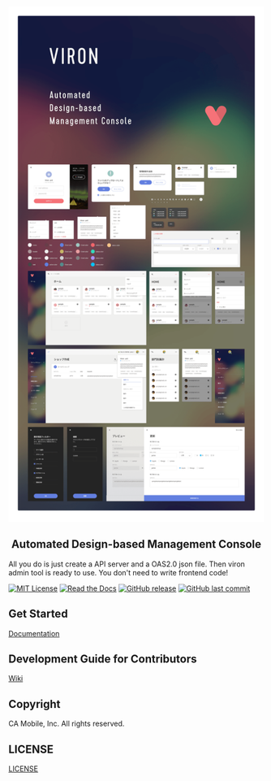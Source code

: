 ![VIRON](./art/banner.png)

<h2 align="center">Automated Design-based Management Console</h2>

All you do is just create a API server and a OAS2.0 json file. Then viron admin tool is ready to use.
You don't need to write frontend code!

[![MIT License](http://img.shields.io/badge/license-MIT-blue.svg?style=flat)](LICENSE)
[![Read the Docs](https://img.shields.io/readthedocs/pip.svg)](https://cam-inc.github.io/viron-doc/)
[![GitHub release](https://img.shields.io/github/release/cam-inc/viron.svg)]()
[![GitHub last commit](https://img.shields.io/github/last-commit/cam-inc/viron.svg)]()

## Get Started

[Documentation](https://cam-inc.github.io/viron-doc/)

## Development Guide for Contributors

[Wiki](https://github.com/cam-inc/viron/wiki/BASIC)

## Copyright

CA Mobile, Inc. All rights reserved.

## LICENSE

[LICENSE](LICENSE)
